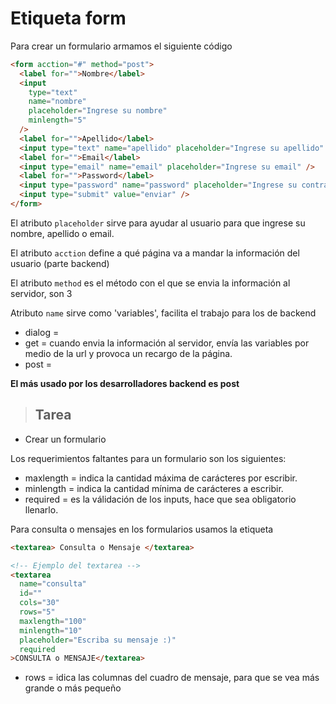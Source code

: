 # Etiqueta form

Para crear un formulario armamos el siguiente código

```html
<form acction="#" method="post">
  <label for="">Nombre</label>
  <input
    type="text"
    name="nombre"
    placeholder="Ingrese su nombre"
    minlength="5"
  />
  <label for="">Apellido</label>
  <input type="text" name="apellido" placeholder="Ingrese su apellido" />
  <label for="">Email</label>
  <input type="email" name="email" placeholder="Ingrese su email" />
  <label for="">Password</label>
  <input type="password" name="password" placeholder="Ingrese su contraseña" />
  <input type="submit" value="enviar" />
</form>
```

El atributo `placeholder` sirve para ayudar al usuario para que ingrese su nombre, apellido o email.

El atributo `acction` define a qué página va a mandar la información del usuario (parte backend)

El atributo `method` es el método con el que se envia la información al servidor, son 3

Atributo `name` sirve como 'variables', facilita el trabajo para los de backend

- dialog =
- get = cuando envia la información al servidor, envía las variables por medio de la url y provoca un recargo de la página.
- post =

**El más usado por los desarrolladores backend es post**

> ## **Tarea**

- Crear un formulario

Los requerimientos faltantes para un formulario son los siguientes:

- maxlength = indica la cantidad máxima de carácteres por escribir.
- minlength = indica la cantidad mínima de carácteres a escribir.
- required = es la válidación de los inputs, hace que sea obligatorio llenarlo.

Para consulta o mensajes en los formularios usamos la etiqueta

```html
<textarea> Consulta o Mensaje </textarea>

<!-- Ejemplo del textarea -->
<textarea
  name="consulta"
  id=""
  cols="30"
  rows="5"
  maxlength="100"
  minlength="10"
  placeholder="Escriba su mensaje :)"
  required
>CONSULTA o MENSAJE</textarea>
```
* rows = idica las columnas del cuadro de mensaje, para que se vea más grande o más pequeño